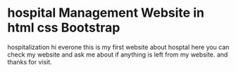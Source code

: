 # hospital Management Website in html css Bootstrap
hospitalization
hi everone this is my first website about hosptal here you can check my website and ask me about if anything is left from my website.
and thanks for visit.
